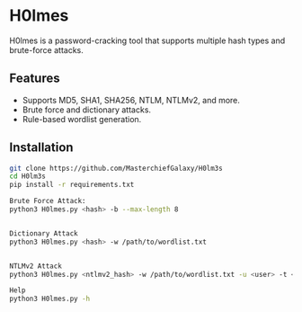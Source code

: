 # H0lmes

H0lmes is a password-cracking tool that supports multiple hash types and brute-force attacks.

## Features

- Supports MD5, SHA1, SHA256, NTLM, NTLMv2, and more.
- Brute force and dictionary attacks.
- Rule-based wordlist generation.

## Installation

```sh
git clone https://github.com/MasterchiefGalaxy/H0lm3s
cd H0lm3s
pip install -r requirements.txt

Brute Force Attack:
python3 H0lmes.py <hash> -b --max-length 8


Dictionary Attack
python3 H0lmes.py <hash> -w /path/to/wordlist.txt


NTLMv2 Attack
python3 H0lmes.py <ntlmv2_hash> -w /path/to/wordlist.txt -u <user> -t <target>

Help
python3 H0lmes.py -h
